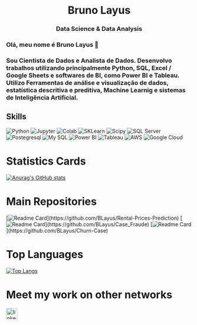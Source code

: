<h1 align="center">Bruno Layus</h1>
<h3 align="center">Data Science & Data Analysis</h3>

### Olá, meu nome é Bruno Layus 👋
### Sou Cientista de Dados e Analista de Dados. Desenvolvo trabalhos utilizando principalmente Python, SQL, Excel / Google Sheets e softwares de BI, como Power BI e Tableau. Utilizo Ferramentas de análise e visualização de dados, estatística descritiva e preditiva, Machine Learnig e sistemas de Inteligência Artificial.

## Skills
![Python](https://img.shields.io/badge/Python-3776AB?style=for-the-badge&logo=python&logoColor=white)
![Jupyter](https://img.shields.io/badge/Jupyter-F37626.svg?&style=for-the-badge&logo=Jupyter&logoColor=white)
![Colab](https://img.shields.io/badge/Colab-F9AB00?style=for-the-badge&logo=googlecolab&color=525252)
![SKLearn](https://img.shields.io/badge/scikit_learn-F7931E?style=for-the-badge&logo=scikit-learn&logoColor=white)
![Scipy](https://img.shields.io/badge/SciPy-654FF0?style=for-the-badge&logo=SciPy&logoColor=white)
![SQL Server](https://img.shields.io/badge/Microsoft%20SQL%20Server-CC2927?style=for-the-badge&logo=microsoft%20sql%20server&logoColor=white)
![Postegresql](https://img.shields.io/badge/PostgreSQL-316192?style=for-the-badge&logo=postgresql&logoColor=white)
![My SQL](https://img.shields.io/badge/MySQL-005C84?style=for-the-badge&logo=mysql&logoColor=white)
![Power BI](https://img.shields.io/badge/PowerBI-F2C811?style=for-the-badge&logo=Power%20BI&logoColor=white)
![Tableau](https://img.shields.io/badge/Tableau-E97627?style=for-the-badge&logo=Tableau&logoColor=white)
![AWS](https://img.shields.io/badge/Amazon_AWS-FF9900?style=for-the-badge&logo=amazonaws&logoColor=white)
![Google Cloud](https://img.shields.io/badge/Google_Cloud-4285F4?style=for-the-badge&logo=google-cloud&logoColor=white)

# Statistics Cards
[![Anurag's GitHub stats](https://github-readme-stats.vercel.app/api?username=BLayus&show_icons=true&theme=darcula)](https://github.com/anuraghazra/github-readme-stats)

# Main Repositories
[![Readme Card](https://github-readme-stats.vercel.app/api/pin/?username=BLayus&repo=Rental-Prices-Prediction&show_icons=true&theme=darcula&height='60')](https://github.com/BLayus/Rental-Prices-Prediction)
[![Readme Card](https://github-readme-stats.vercel.app/api/pin/?username=BLayus&repo=Case_Fraude&show_icons=true&theme=darcula&height='60')](https://github.com/BLayus/Case_Fraude)
[![Readme Card](https://github-readme-stats.vercel.app/api/pin/?username=BLayus&repo=Churn-Case&show_icons=true&theme=darcula&height='60')](https://github.com/BLayus/Churn-Case)

# Top Languages
[![Top Langs](https://github-readme-stats.vercel.app/api/top-langs/?username=BLayus&layout=compact)](https://github.com/anuraghazra/github-readme-stats)

# Meet my work on other networks
[<img src='https://img.shields.io/badge/LinkedIn-0077B5?style=for-the-badge&logo=linkedin&logoColor=white' alt='linkedin' height='30'>](https://www.linkedin.com/in/brunolayus/)
